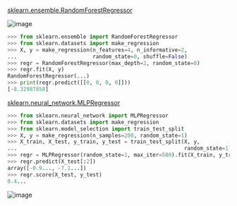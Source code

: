 [sklearn.ensemble.RandomForestRegressor](https://scikit-learn.org/stable/modules/generated/sklearn.ensemble.RandomForestRegressor.html)

![image](https://user-images.githubusercontent.com/39177230/112706453-300de400-8edf-11eb-9306-90200134c5fa.png)


```python
>>> from sklearn.ensemble import RandomForestRegressor
>>> from sklearn.datasets import make_regression
>>> X, y = make_regression(n_features=4, n_informative=2,
...                        random_state=0, shuffle=False)
>>> regr = RandomForestRegressor(max_depth=2, random_state=0)
>>> regr.fit(X, y)
RandomForestRegressor(...)
>>> print(regr.predict([[0, 0, 0, 0]]))
[-8.32987858]

```


[sklearn.neural_network.MLPRegressor](https://scikit-learn.org/stable/modules/generated/sklearn.neural_network.MLPRegressor.html)

```python
>>> from sklearn.neural_network import MLPRegressor
>>> from sklearn.datasets import make_regression
>>> from sklearn.model_selection import train_test_split
>>> X, y = make_regression(n_samples=200, random_state=1)
>>> X_train, X_test, y_train, y_test = train_test_split(X, y,
...                                                     random_state=1)
>>> regr = MLPRegressor(random_state=1, max_iter=500).fit(X_train, y_train)
>>> regr.predict(X_test[:2])
array([-0.9..., -7.1...])
>>> regr.score(X_test, y_test)
0.4...
```

![image](https://user-images.githubusercontent.com/39177230/112706461-3c923c80-8edf-11eb-8524-6860c8663d5e.png)
